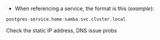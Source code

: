 * When referencing a service, the format is this (*example*):
```python
postgres-service.home-samba.svc.cluster.local
```

Check the static IP address, DNS issue probs